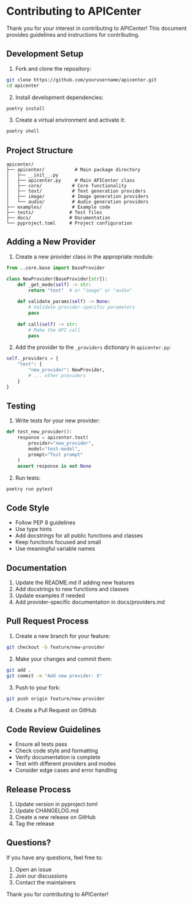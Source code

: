 # Contributing to APICenter

Thank you for your interest in contributing to APICenter! This document provides guidelines and instructions for contributing.

## Development Setup

1. Fork and clone the repository:
```bash
git clone https://github.com/yourusername/apicenter.git
cd apicenter
```

2. Install development dependencies:
```bash
poetry install
```

3. Create a virtual environment and activate it:
```bash
poetry shell
```

## Project Structure

```
apicenter/
├── apicenter/           # Main package directory
│   ├── __init__.py
│   ├── apicenter.py     # Main APICenter class
│   ├── core/           # Core functionality
│   ├── text/           # Text generation providers
│   ├── image/          # Image generation providers
│   └── audio/          # Audio generation providers
├── examples/           # Example code
├── tests/             # Test files
├── docs/              # Documentation
└── pyproject.toml     # Project configuration
```

## Adding a New Provider

1. Create a new provider class in the appropriate module:
```python
from ..core.base import BaseProvider

class NewProvider(BaseProvider[str]):
    def _get_mode(self) -> str:
        return "text"  # or "image" or "audio"
    
    def validate_params(self) -> None:
        # Validate provider-specific parameters
        pass
    
    def call(self) -> str:
        # Make the API call
        pass
```

2. Add the provider to the `_providers` dictionary in `apicenter.py`:
```python
self._providers = {
    "text": {
        "new_provider": NewProvider,
        # ... other providers
    }
}
```

## Testing

1. Write tests for your new provider:
```python
def test_new_provider():
    response = apicenter.text(
        provider="new_provider",
        model="test-model",
        prompt="Test prompt"
    )
    assert response is not None
```

2. Run tests:
```bash
poetry run pytest
```

## Code Style

- Follow PEP 8 guidelines
- Use type hints
- Add docstrings for all public functions and classes
- Keep functions focused and small
- Use meaningful variable names

## Documentation

1. Update the README.md if adding new features
2. Add docstrings to new functions and classes
3. Update examples if needed
4. Add provider-specific documentation in docs/providers.md

## Pull Request Process

1. Create a new branch for your feature:
```bash
git checkout -b feature/new-provider
```

2. Make your changes and commit them:
```bash
git add .
git commit -m "Add new provider: X"
```

3. Push to your fork:
```bash
git push origin feature/new-provider
```

4. Create a Pull Request on GitHub

## Code Review Guidelines

- Ensure all tests pass
- Check code style and formatting
- Verify documentation is complete
- Test with different providers and modes
- Consider edge cases and error handling

## Release Process

1. Update version in pyproject.toml
2. Update CHANGELOG.md
3. Create a new release on GitHub
4. Tag the release

## Questions?

If you have any questions, feel free to:
1. Open an issue
2. Join our discussions
3. Contact the maintainers

Thank you for contributing to APICenter! 